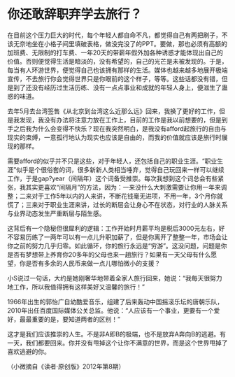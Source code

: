 # 你还敢辞职弃学去旅行？

在目前这个压力巨大的时代，每个年轻人都自命不凡，都觉得自己有两把刷子，不该无奈地坐在小格子间里填破表格，做没完没了的PPT。要做，那也必须有高额的加班费、无限制的打车费、一年20天的带薪年假外加各种诱惑才能体现出自己的价值。否则便觉得生活是暗淡的，没有希望的，自己的光芒是未被发现的。于是，每当有人环游世界，便觉得自己也该拥有那样的生活。媒体也越来越多地展开极端宣传，不去旅行你会觉得世界只是你眼前的这个样子，等等。这些话都没有错，但是到了还没有经历过生活历练、没有一点点事业和成就的年轻人身上，便滋生了蛊惑的味道。

去年5月去台湾签售《从北京到台湾这么近那么远》回来，我换了更好的工作，但是我发现，我没有办法将注意力放在工作上，目前的工作是我以前想要的，但是到手之后我为什么会变得不快乐？现在我突然明白，是我没有afford起旅行的自由与现实的束缚，一意孤行地认为现实也应该是自由的，而我的价值就应该是旅行时展现的那样。

需要afford的似乎并不只是这些，对于年轻人，还包括自己的职业生涯。“职业生涯”似乎是个很俗套的词，很多新新人类相当唾弃，觉得自己玩回来一样可以继续工作，于是gap?year（间隔年）这个词备受推崇。每次我想到这个词总会有些紧张，我其实更喜欢“间隔月”的方法，因为：一来没什么大刺激需要让你用一年来调整；二来对于工作5年以内的人来讲，不断花钱毫无进项，不用一年，3个月你就慌了；三来对于职业生涯来讲，过长的断层会让身心不在状态，对行业的人脉关系与业界动态发生严重断层与陌生感。

这背后有一个隐秘但很犀利的逻辑：工作开始时月薪平均是税后3000元左右，好不容易历练了一两年可以有一点儿升职加薪了，但是你离开了整整一年，市场会让你之前的努力几乎归零。如此循环，你的旅行永远是“穷游”。这没问题，问题是你是否有梦想带上养育你20多年的父母也来一趟旅行？如果有一天父母有什么愿望，你是否有多余的人民币来做一点儿哪怕微小的支援？

小S说过一句话，大约是她刚奢华地带着全家人旅行回来，她说：“我每天很努力地工作，所以我值得拥有这样美好又温馨的旅行！”

1966年出生的郭怡广自幼酷爱音乐，组建了后来轰动中国摇滚乐坛的唐朝乐队，2010年出任百度国际媒体公关总监。他说：“人应该有一个事业，更要有一个爱好，最最重要的是，要知道两者的区别！”

这才是我们应该推崇的人生。不是非A即B的极端，也不是放弃A奔向B的逃避。有一天，我们都要回来。你并没有甩掉这个让你不满意的世界，而是这个世界甩掉了喜欢逃避的你。

（小微摘自《读者·原创版》2012年第8期）